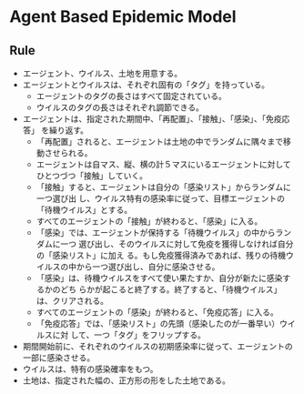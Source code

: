 # Agent Based Epidemic Model

Rule
----
- エージェント、ウイルス、土地を用意する。
- エージェントとウイルスは、それぞれ固有の「タグ」を持っている。
   - エージェントのタグの長さはすべて固定されている。
   - ウイルスのタグの長さはそれぞれ調節できる。
- エージェントは、指定された期間中、「再配置」、「接触」、「感染」、「免疫応答」
    を繰り返す。
   - 「再配置」されると、エージェントは土地の中でランダムに隅々まで移動させられる。
   - エージェントは自マス、縦、横の計５マスにいるエージェントに対してひとつづつ「接触」していく。
   - 「接触」すると、エージェントは自分の「感染リスト」からランダムに一つ選び出
   し、ウイルス特有の感染率に従って、目標エージェントの「待機ウイルス」とする。
   - すべてのエージェントの「接触」が終わると、「感染」に入る。
   - 「感染」では、エージェントが保持する「待機ウイルス」の中からランダムに一つ
   選び出し、そのウイルスに対して免疫を獲得しなければ自分の「感染リスト」に加え
   る。もし免疫獲得済みであれば、残りの待機ウイルスの中から一つ選び出し、自分に感染させる。
   - 「感染」は、待機ウイルスをすべて使い果たすか、自分が新たに感染するかのどち
   らかが起こると終了する。終了すると、「待機ウイルス」は、クリアされる。
   - すべてのエージェントの「感染」が終わると、「免疫応答」に入る。
   - 「免疫応答」では、「感染リスト」の先頭（感染したのが一番早い）ウイルスに対
   して、一つ「タグ」をフリップする。
- 期間開始前に、それぞれのウイルスの初期感染率に従って、エージェントの一部に感染させる。
- ウイルスは、特有の感染確率をもつ。
- 土地は、指定された幅の、正方形の形をした土地である。
